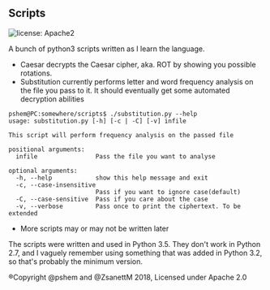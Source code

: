 ## Scripts

![license: Apache2](https://img.shields.io/github/license/pshem/scripts.svg)

A bunch of python3 scripts written as I learn the language.
* Caesar decrypts the Caesar cipher, aka. ROT by showing you possible rotations.
* Substitution currently performs letter and word frequency analysis on the file you pass to it. It should eventually get some automated decryption abilities
```
pshem@PC:somewhere/scripts$ ./substitution.py --help
usage: substitution.py [-h] [-c | -C] [-v] infile

This script will perform frequency analysis on the passed file

positional arguments:
  infile                Pass the file you want to analyse

optional arguments:
  -h, --help            show this help message and exit
  -c, --case-insensitive
                        Pass if you want to ignore case(default)
  -C, --case-sensitive  Pass if you care about the case
  -v, --verbose         Pass once to print the ciphertext. To be extended

```
* More scripts may or may not be written later

The scripts were written and used in Python 3.5. They don't work in Python 2.7, and I vaguely remember using something that was added in Python 3.2, so that's probably the minimum version.

®Copyright @pshem and @ZsanettM 2018, Licensed under Apache 2.0
